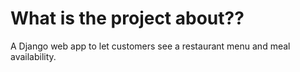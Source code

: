 # What is the project about??
A Django web app to let customers see a restaurant menu and meal availability.